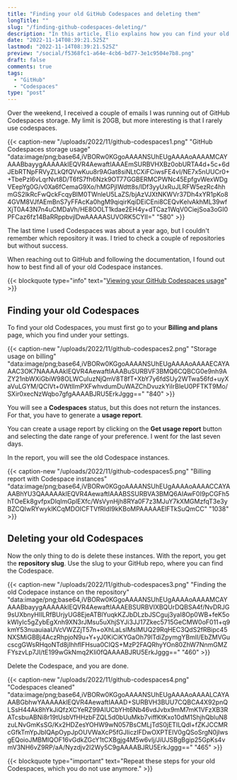```yaml
---
title: "Finding your old GitHub Codespaces and deleting them"
longTitle: ""
slug: "/finding-github-codespaces-deleting/"
description: "In this article, Elio explains how you can find your old Codespace instances which take up space and how to remove these."
date: "2022-11-14T08:39:21.525Z"
lastmod: "2022-11-14T08:39:21.525Z"
preview: "/social/f5368fc1-a64e-4cb6-bd77-3e1c9504e7b8.png"
draft: false
comments: true
tags:
  - "GitHub"
  - "Codespaces"
type: "post"
---
```


Over the weekend, I received a couple of emails I was running out of GitHub Codespaces storage. My limit is 20GB, but more interesting is that I rarely use codespaces. 

{{< caption-new "/uploads/2022/11/github-codespaces1.png" "GitHub Codespaces storage usage"  "data:image/png;base64,iVBORw0KGgoAAAANSUhEUgAAAAoAAAAMCAYAAABbayygAAAAAklEQVR4AewaftIAAAEmSURBVHXBz0obURTA4d+5c+6dJEbRTNpFRVyZLkQfQVwKuu8r9AGat8siNLtCXiFCiwsFE4vI/NE7x5nUUCr0++TbePzl6vLqrNvt8D/T6fS7fh6Nzk9OT77GGBERMCPWNc45EpfgvWexWDgVEepYg0G/v0Xa6fCemaG9Xo/hMGPjIWdtt8s/lDf3yyUxRuJLRFW5ezRc4hhmGS2lkRcFwQckFcqyBIM0TWnleU5LaZS/bjAzVJXtNKWVr37Dh4xYR1pKo84GVM8VJfAEmBnS7yFFAcKa0hgM9qiqirKqiDEiCEni8CEQvKelvAkhML39wfXjT0A43N7n4uCMDaVh/HE8OOLT1kdae2EH4y+dTCaz1WqV0CiejSoa3oGI0PFCaz6fz14BaRRppbvjlDwAAAAASUVORK5CYII=" "580" >}}

The last time I used Codespaces was about a year ago, but I couldn't remember which repository it was. I tried to check a couple of repositories but without success.

When reaching out to GitHub and following the documentation, I found out how to best find all of your old Codespace instances.

{{< blockquote type="info" text="[Viewing your GitHub Codespaces usage](https://docs.github.com/en/billing/managing-billing-for-github-codespaces/viewing-your-github-codespaces-usage)" >}}

## Finding your old Codespaces

To find your old Codespaces, you must first go to your **Billing and plans** page, which you find under your settings.

{{< caption-new "/uploads/2022/11/github-codespaces2.png" "Storage usage on billing"  "data:image/png;base64,iVBORw0KGgoAAAANSUhEUgAAAAoAAAAECAYAAAC3OK7NAAAAAklEQVR4AewaftIAAABuSURBVF3BMQ6CQBCG0e9nh9AZY21nbWXiGbiW98OLWCuIuzNjQmV8T8fT+XbY7y6fdSUy2WTwa56fd+uyXaVuLGYM/QCIVt+0WtlImPXFwhvdumDuWAZChDvuzkYiIrBleU0PFTKT9Mo/SXir0xecNzWqbo7gfgAAAABJRU5ErkJggg==" "840" >}}

You will see a **Codespaces** status, but this does not return the instances. For that, you have to generate a **usage report**.

You can create a usage report by clicking on the **Get usage report** button and selecting the date range of your preference. I went for the last seven days.

In the report, you will see the old Codespace instances.

{{< caption-new "/uploads/2022/11/github-codespaces5.png" "Billing report with Codespace instances"  "data:image/png;base64,iVBORw0KGgoAAAANSUhEUgAAAAoAAAACCAYAAABhYU3QAAAAAklEQVR4AewaftIAAABSSURBVA3BMQ6AIAwF0I9pCGFh5hTOeEk8gvfpxDlqImGplEXfc/WsVynHjh8RYa0F7z3MJuY7kXMGMzfqT3e3yBZCQIwRYwyklKCqMDOICFTVfRIdI9kKBoMPAAAAAElFTkSuQmCC" "1038" >}}

## Deleting your old Codespaces

Now the only thing to do is delete these instances. With the report, you get the **repository slug**. Use the slug to your GitHub repo, where you can find the Codespace.

{{< caption-new "/uploads/2022/11/github-codespaces3.png" "Finding the old Codepace instance on the repository"  "data:image/png;base64,iVBORw0KGgoAAAANSUhEUgAAAAoAAAAMCAYAAABbayygAAAAAklEQVR4AewaftIAAAEBSURBVIXBQUrDQBSA4f/NvDRJG9sUXbnyHIILRfBUrjyUG8EjeATBlYuqkKZJbDLzbJSCguj3yaI8Op0WB+feK5okWIyIc5gZybEgXnh9XN3rJMsu5uXhjSYJi3JJ17Zkec5715GeCMW0oF011+q9kmY53nuauiaaUVcVWZZjT57n+oXhLaLslMslMUQ29RqHEC3QdS2fRBipc45NXSMiGBBj4AczRhpjoN9u+Y+yJ0KiCiKYGaOh79lTdiZpymgYBmII/EbZMVGucscgGWsRHqoNTd8jIhhflFHsua0CIQS+MzP2FAQRhyYOn80ZhW7NnmGMZFYszvLp7JI/tE199wGkNmq2KIi0fQAAAABJRU5ErkJggg==" "460" >}}

Delete the Codespace, and you are done.

{{< caption-new "/uploads/2022/11/github-codespaces4.png" "Codespaces cleaned"  "data:image/png;base64,iVBORw0KGgoAAAANSUhEUgAAAAoAAAALCAYAAABGbhwYAAAAAklEQVR4AewaftIAAAD+SURBVH3BUU7CQBCA4X92pnQLSsH44Ak8hYkJiQfzXCYeRZ99AIUCbYHt6Nb46vdJvbx9mM7mK1VFzXB3RATcsbuABNi8r19tUsbVfHHzbFZQL5d0bUuMkb7viffKtKxo10dM1ShjhQbluN8zuLNvGmKsSG/Kx2HDZesYOHW9wN057BsCMLjTdS0jETILQdl+fZKJCCMRcGfkTmYpJbIQApOypJpOUVWaXcP5fGJIiczIFDwOXPTEIV0gQSoSrgN0jIwsgEQoioJMBMIQOF16vGdkZGcY1tCXBgjg4M5w6vlj/JiUJSBgBgip25GpKs4vmV3NH6vZ9RP/aA/Nyzdjv2l2Wy5C9gAAAABJRU5ErkJggg==" "465" >}}

{{< blockquote type="important" text="Repeat these steps for your old Codespaces, which you do not use anymore." >}}